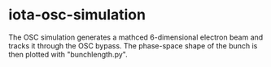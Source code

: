 # iota-osc-simulation
The OSC simulation generates a mathced 6-dimensional electron beam and tracks it through the OSC bypass.
The phase-space shape of the bunch is then plotted with "bunchlength.py".

